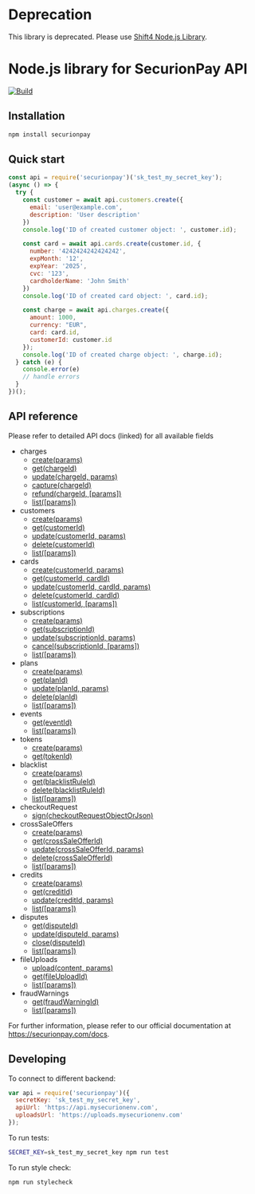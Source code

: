 Deprecation
===================================

This library is deprecated. Please use [Shift4 Node.js Library](https://github.com/shift4developer/shift4-node).

Node.js library for SecurionPay API
===================================

[![Build](https://github.com/securionpay/securionpay-node/actions/workflows/build.yml/badge.svg)](https://github.com/securionpay/securionpay-node/actions/workflows/build.yml)

Installation
------------

```sh
npm install securionpay
```

Quick start
-----------


```js
const api = require('securionpay')('sk_test_my_secret_key');
(async () => {
  try {
    const customer = await api.customers.create({
      email: 'user@example.com',
      description: 'User description'
    })
    console.log('ID of created customer object: ', customer.id);

    const card = await api.cards.create(customer.id, {
      number: '4242424242424242',
      expMonth: '12',
      expYear: '2025',
      cvc: '123',
      cardholderName: 'John Smith'
    })
    console.log('ID of created card object: ', card.id);

    const charge = await api.charges.create({
      amount: 1000,
      currency: "EUR",
      card: card.id,
      customerId: customer.id
    });
    console.log('ID of created charge object: ', charge.id);
  } catch (e) {
    console.error(e)
    // handle errors
  }
})();

```

API reference
-------------

Please refer to detailed API docs (linked) for all available fields

- charges
  - [create(params)](https://securionpay.com/docs/api#charge-create)
  - [get(chargeId)](https://securionpay.com/docs/api#charge-retrieve)
  - [update(chargeId, params)](https://securionpay.com/docs/api#charge-update)
  - [capture(chargeId)](https://securionpay.com/docs/api#charge-capture)
  - [refund(chargeId, [params])](https://securionpay.com/docs/api#charge-capture)
  - [list([params])](https://securionpay.com/docs/api#charge-list)
- customers
  - [create(params)](https://securionpay.com/docs/api#customer-create)
  - [get(customerId)](https://securionpay.com/docs/api#customer-retrieve)
  - [update(customerId, params)](https://securionpay.com/docs/api#customer-update)
  - [delete(customerId)](https://securionpay.com/docs/api#customer-delete)
  - [list([params])](https://securionpay.com/docs/api#customer-list)
- cards
  - [create(customerId, params)](https://securionpay.com/docs/api#card-create)
  - [get(customerId, cardId)](https://securionpay.com/docs/api#card-retrieve)
  - [update(customerId, cardId, params)](https://securionpay.com/docs/api#card-update)
  - [delete(customerId, cardId)](https://securionpay.com/docs/api#card-delete)
  - [list(customerId, [params])](https://securionpay.com/docs/api#card-list)
- subscriptions
  - [create(params)](https://securionpay.com/docs/api#subscription-create)
  - [get(subscriptionId)](https://securionpay.com/docs/api#subscription-retrieve)
  - [update(subscriptionId, params)](https://securionpay.com/docs/api#subscription-update)
  - [cancel(subscriptionId, [params])](https://securionpay.com/docs/api#subscription-cancel)
  - [list([params])](https://securionpay.com/docs/api#subscription-list)
- plans
  - [create(params)](https://securionpay.com/docs/api#plan-create)
  - [get(planId)](https://securionpay.com/docs/api#plan-retrieve)
  - [update(planId, params)](https://securionpay.com/docs/api#plan-update)
  - [delete(planId)](https://securionpay.com/docs/api#plan-delete)
  - [list([params])](https://securionpay.com/docs/api#plan-list)
- events
  - [get(eventId)](https://securionpay.com/docs/api#event-retrieve)
  - [list([params])](https://securionpay.com/docs/api#event-list)
- tokens
  - [create(params)](https://securionpay.com/docs/api#token-create)
  - [get(tokenId)](https://securionpay.com/docs/api#token-retrieve)
- blacklist
  - [create(params)](https://securionpay.com/docs/api#blacklist-rule-create)
  - [get(blacklistRuleId)](https://securionpay.com/docs/api#blacklist-rule-retrieve)
  - [delete(blacklistRuleId)](https://securionpay.com/docs/api#blacklist-rule-delete)
  - [list([params])](https://securionpay.com/docs/api#blacklist-rule-list)
- checkoutRequest
  - [sign(checkoutRequestObjectOrJson)](https://securionpay.com/docs/api#checkout-request-sign)
- crossSaleOffers
  - [create(params)](https://securionpay.com/docs/api#cross-sale-offer-create)
  - [get(crossSaleOfferId)](https://securionpay.com/docs/api#cross-sale-offer-retrieve)
  - [update(crossSaleOfferId, params)](https://securionpay.com/docs/api#cross-sale-offer-update)
  - [delete(crossSaleOfferId)](https://securionpay.com/docs/api#cross-sale-offer-delete)
  - [list([params])](https://securionpay.com/docs/api#cross-sale-offer-list)
- credits
  - [create(params)](https://securionpay.com/docs/api#credit-create)
  - [get(creditId)](https://securionpay.com/docs/api#credit-retrieve)
  - [update(creditId, params)](https://securionpay.com/docs/api#credit-update)
  - [list([params])](https://securionpay.com/docs/api#credit-list)
- disputes
  - [get(disputeId)](https://securionpay.com/docs/api#dispute-retrieve)
  - [update(disputeId, params)](https://securionpay.com/docs/api#dispute-update)
  - [close(disputeId)](https://securionpay.com/docs/api#dispute-close)
  - [list([params])](https://securionpay.com/docs/api#dispute-list)
- fileUploads
  - [upload(content, params)](https://securionpay.com/docs/api#file-upload-create)
  - [get(fileUploadId)](https://securionpay.com/docs/api#file-upload-retrieve)
  - [list([params])](https://securionpay.com/docs/api#file-upload-list)
- fraudWarnings
  - [get(fraudWarningId)](https://securionpay.com/docs/api#fraud-warning-retrieve)
  - [list([params])](https://securionpay.com/docs/api#fraud-warning-list)

For further information, please refer to our official documentation at https://securionpay.com/docs.

Developing
----------

To connect to different backend:

```js
var api = require('securionpay')({
  secretKey: 'sk_test_my_secret_key',
  apiUrl: 'https://api.mysecurionenv.com',
  uploadsUrl: 'https://uploads.mysecurionenv.com'
});
```

To run tests:

```sh
SECRET_KEY=sk_test_my_secret_key npm run test
```

To run style check:

```sh
npm run stylecheck
```
